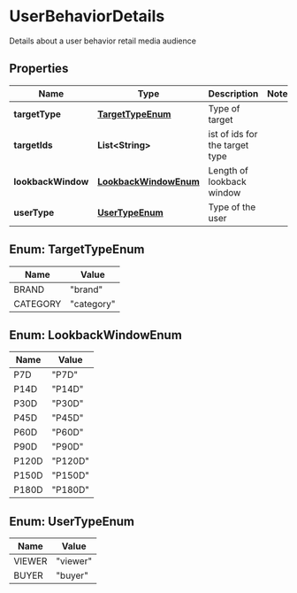

# UserBehaviorDetails

Details about a user behavior retail media audience

## Properties

| Name | Type | Description | Notes |
|------------ | ------------- | ------------- | -------------|
|**targetType** | [**TargetTypeEnum**](#TargetTypeEnum) | Type of target |  |
|**targetIds** | **List&lt;String&gt;** | ist of ids for the target type |  |
|**lookbackWindow** | [**LookbackWindowEnum**](#LookbackWindowEnum) | Length of lookback window |  |
|**userType** | [**UserTypeEnum**](#UserTypeEnum) | Type of the user |  |



## Enum: TargetTypeEnum

| Name | Value |
|---- | -----|
| BRAND | &quot;brand&quot; |
| CATEGORY | &quot;category&quot; |



## Enum: LookbackWindowEnum

| Name | Value |
|---- | -----|
| P7D | &quot;P7D&quot; |
| P14D | &quot;P14D&quot; |
| P30D | &quot;P30D&quot; |
| P45D | &quot;P45D&quot; |
| P60D | &quot;P60D&quot; |
| P90D | &quot;P90D&quot; |
| P120D | &quot;P120D&quot; |
| P150D | &quot;P150D&quot; |
| P180D | &quot;P180D&quot; |



## Enum: UserTypeEnum

| Name | Value |
|---- | -----|
| VIEWER | &quot;viewer&quot; |
| BUYER | &quot;buyer&quot; |



